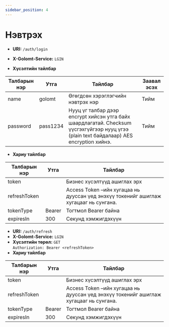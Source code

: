 ```yaml
---
sidebar_position: 4
---
```


# Нэвтрэх 


- **URI:** `/auth/login`

- **X-Golomt-Service:** `LGIN`

- **Хүсэлтийн тайлбар**

| Талбарын нэр                                 | Утга   |  Тайлбар | Заавал эсэх |
|------------------------------------------|-----------|--------------|-----------|
| name                                   | golomt       | Өгөгдсөн хэрэглэгчийн нэвтрэх нэр | Тийм |
| password                       | pass1234       | Нууц үг талбар дээр encrypt хийсэн утга байх шаардлагатай. Checksum үүсгэхгүйгээр нууц үгээ (plain text байдалаар) AES encryption хийнэ. | Тийм |

- **Хариу тайлбар**

| Талбарын нэр                                 | Утга   |  Тайлбар | 
|------------------------------------------|-----------|--------------|
| token                                   |        | Бизнес хүсэлтүүд ашиглах эрх | 
| refreshToken                       |       | Access Token –ийн хугацаа нь дууссан үед энэхүү токенийг ашиглаж хугацааг нь сунгана.| 
| tokenType                                   |  Bearer      | Тогтмол Bearer байна |
| expiresIn                                   |   300     | Секунд хэмжигдэхүүн |




- **URI:** `/auth/refresh`
- **X-Golomt-Service:** `LGIN`
- **Хүсэлтийн төрөл:** `GET`  
            ` Authorization: Bearer <refreshToken> `
- **Хариу тайлбар**

| Талбарын нэр                                 | Утга   |  Тайлбар | 
|------------------------------------------|-----------|--------------|
| token                                   |        | Бизнес хүсэлтүүд ашиглах эрх | 
| refreshToken                       |       | Access Token –ийн хугацаа нь дууссан үед энэхүү токенийг ашиглаж хугацааг нь сунгана.| 
| tokenType                                   |  Bearer      | Тогтмол Bearer байна |
| expiresIn                                   |   300     | Секунд хэмжигдэхүүн |